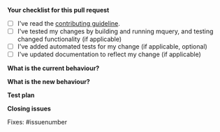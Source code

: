 <!-- Thank you for contributing! -->
<!-- Please fill this template before submitting your PR (fill the boxes using "x") -->

**Your checklist for this pull request**
- [ ] I've read the [contributing guideline](https://github.com/CERT-Polska/mquery/blob/master/CONTRIBUTING.md).
- [ ] I've tested my changes by building and running mquery, and testing changed functionality (if applicable)
- [ ] I've added automated tests for my change (if applicable, optional)
- [ ] I've updated documentation to reflect my change (if applicable)

**What is the current behaviour?**
<!-- Explain how the code works currently -->

**What is the new behaviour?**
<!-- Explain how the code works after your changes -->

**Test plan**
<!-- Explain how to test your changes -->

<!-- After submitting, your code will be tested by the CI pipeline. Please
ensure that all tests pass. If they don't at first, please update your code -->

**Closing issues**

<!-- Add in issue numbers related to this PR, if applicable -->

Fixes: #issuenumber
